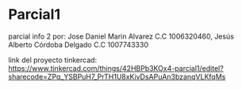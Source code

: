 # Parcial1
parcial info 2 por: Jose Daniel Marin Alvarez C.C 1006320460, Jesús Alberto Córdoba Delgado C.C 1007743330 


link del proyecto tinkercad: https://www.tinkercad.com/things/42HBPb3KOx4-parcial1/editel?sharecode=ZPq_YSBPuH7_PrTH1U8xKivDsAPuAn3bzanqVLKfqMs


